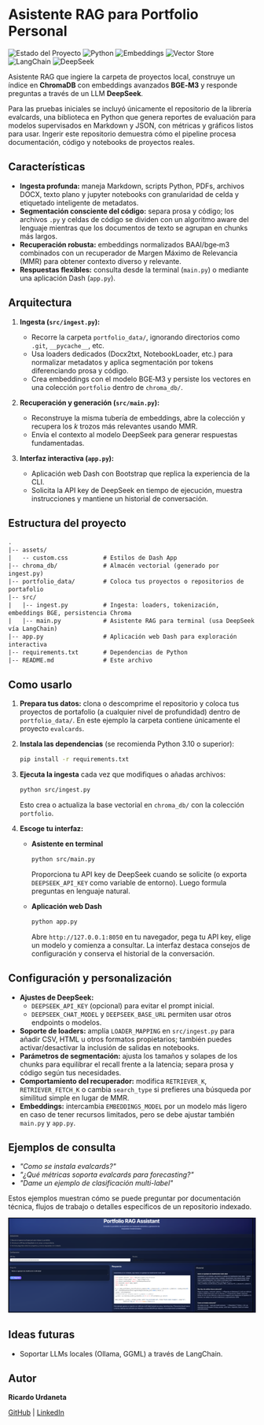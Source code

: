 
# Asistente RAG para Portfolio Personal

![Estado del Proyecto](https://img.shields.io/badge/Estado-En%20Desarrollo-blue)
![Python](https://img.shields.io/badge/Python-3.10%2B-blue)
![Embeddings](https://img.shields.io/badge/Embeddings-BGE--M3-orange)
![Vector Store](https://img.shields.io/badge/Vector%20Store-ChromaDB-purple)
![LangChain](https://img.shields.io/badge/LangChain-Framework-00BFFF?logo=chainlink&logoColor=white)
![DeepSeek](https://img.shields.io/badge/DeepSeek-LLM-8A2BE2?logo=deepnote&logoColor=white)



Asistente RAG que ingiere la carpeta de proyectos local, construye un índice en **ChromaDB** con embeddings avanzados **BGE‑M3** y responde preguntas a través de un LLM **DeepSeek**.

Para las pruebas iniciales se incluyó únicamente el repositorio de la librería evalcards, una biblioteca en Python que genera reportes de evaluación para modelos supervisados en Markdown y JSON, con métricas y gráficos listos para usar. Ingerir este repositorio demuestra cómo el pipeline procesa documentación, código y notebooks de proyectos reales.

## Características

- **Ingesta profunda:** maneja Markdown, scripts Python, PDFs, archivos DOCX, texto plano y jupyter notebooks con granularidad de celda y etiquetado inteligente de metadatos.
- **Segmentación consciente del código:** separa prosa y código; los archivos `.py` y celdas de código se dividen con un algoritmo aware del lenguaje mientras que los documentos de texto se agrupan en chunks más largos.
- **Recuperación robusta:** embeddings normalizados BAAI/bge‑m3 combinados con un recuperador de Margen Máximo de Relevancia (MMR) para obtener contexto diverso y relevante.
- **Respuestas flexibles:** consulta desde la terminal (`main.py`) o mediante una aplicación Dash (`app.py`).

## Arquitectura

1. **Ingesta (`src/ingest.py`):**
   - Recorre la carpeta `portfolio_data/`, ignorando directorios como `.git`, `__pycache__`, etc.
   - Usa loaders dedicados (Docx2txt, NotebookLoader, etc.) para normalizar metadatos y aplica segmentación por tokens diferenciando prosa y código.
   - Crea embeddings con el modelo BGE‑M3 y persiste los vectores en una colección `portfolio` dentro de `chroma_db/`.

2. **Recuperación y generación (`src/main.py`):**
   - Reconstruye la misma tubería de embeddings, abre la colección y recupera los *k* trozos más relevantes usando MMR.
   - Envía el contexto al modelo DeepSeek para generar respuestas fundamentadas.

3. **Interfaz interactiva (`app.py`):**
   - Aplicación web Dash con Bootstrap que replica la experiencia de la CLI.
   - Solicita la API key de DeepSeek en tiempo de ejecución, muestra instrucciones y mantiene un historial de conversación.

## Estructura del proyecto

```text
.
|-- assets/
|   -- custom.css          # Estilos de Dash App
|-- chroma_db/             # Almacén vectorial (generado por ingest.py)
|-- portfolio_data/        # Coloca tus proyectos o repositorios de portafolio
|-- src/
|   |-- ingest.py          # Ingesta: loaders, tokenización, embeddings BGE, persistencia Chroma
|   |-- main.py            # Asistente RAG para terminal (usa DeepSeek vía LangChain)
|-- app.py                 # Aplicación web Dash para exploración interactiva
|-- requirements.txt       # Dependencias de Python
|-- README.md              # Este archivo
```

## Como usarlo

1. **Prepara tus datos:** clona o descomprime el repositorio y coloca tus proyectos de portafolio (a cualquier nivel de profundidad) dentro de `portfolio_data/`. En este ejemplo la carpeta contiene únicamente el proyecto `evalcards`.
2. **Instala las dependencias** (se recomienda Python 3.10 o superior):

   ```bash
   pip install -r requirements.txt
   ```

3. **Ejecuta la ingesta** cada vez que modifiques o añadas archivos:

   ```bash
   python src/ingest.py
   ```

   Esto crea o actualiza la base vectorial en `chroma_db/` con la colección `portfolio`.

4. **Escoge tu interfaz:**

   - **Asistente en terminal**
     
     ```bash
     python src/main.py
     ```

     Proporciona tu API key de DeepSeek cuando se solicite (o exporta `DEEPSEEK_API_KEY` como variable de entorno). Luego formula preguntas en lenguaje natural.

   - **Aplicación web Dash**
     
     ```bash
     python app.py
     ```

     Abre `http://127.0.0.1:8050` en tu navegador, pega tu API key, elige un modelo y comienza a consultar. La interfaz destaca consejos de configuración y conserva el historial de la conversación.

## Configuración y personalización

- **Ajustes de DeepSeek:**
  - `DEEPSEEK_API_KEY` (opcional) para evitar el prompt inicial.
  - `DEEPSEEK_CHAT_MODEL` y `DEEPSEEK_BASE_URL` permiten usar otros endpoints o modelos.
- **Soporte de loaders:** amplía `LOADER_MAPPING` en `src/ingest.py` para añadir CSV, HTML u otros formatos propietarios; también puedes activar/desactivar la inclusión de salidas en notebooks.
- **Parámetros de segmentación:** ajusta los tamaños y solapes de los chunks para equilibrar el recall frente a la latencia; separa prosa y código según tus necesidades.
- **Comportamiento del recuperador:** modifica `RETRIEVER_K`, `RETRIEVER_FETCH_K` o cambia `search_type` si prefieres una búsqueda por similitud simple en lugar de MMR.
- **Embeddings:** intercambia `EMBEDDINGS_MODEL` por un modelo más ligero en caso de tener recursos limitados, pero se debe ajustar también `main.py` y `app.py`.

## Ejemplos de consulta

- *"Como se instala evalcards?"*
- *"¿Qué métricas soporta evalcards para forecasting?"*
- *"Dame un ejemplo de clasificación multi-label"*

Estos ejemplos muestran cómo se puede preguntar por documentación técnica, flujos de trabajo o detalles específicos de un repositorio indexado.

<img width="800" src="assets/RAG Assistant.png" alt="Main"/>



## Ideas futuras

- Soportar LLMs locales (Ollama, GGML) a través de LangChain.

## Autor

**Ricardo Urdaneta**

[GitHub](https://github.com/Ricardouchub) | [LinkedIn](https://www.linkedin.com/in/ricardourdanetacastro)
